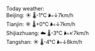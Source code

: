 Today weather:  
Beijing: ☀️   🌡️-1°C 🌬️↓7km/h  
Tianjin: ☀️   🌡️+0°C 🌬️↓7km/h  
Shijiazhuang: ☁️   🌡️-3°C 🌬️↙7km/h  
Tangshan: ☀️   🌡️-4°C 🌬️↓8km/h  
